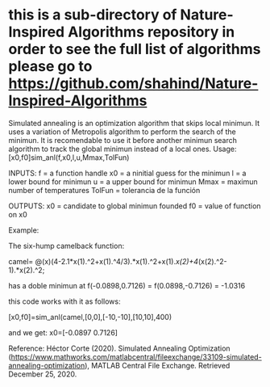 # this is a sub-directory of Nature-Inspired Algorithms repository in order to see the full list of algorithms please go to https://github.com/shahind/Nature-Inspired-Algorithms

Simulated annealing is an optimization algorithm that skips local minimun. It uses a variation of Metropolis algorithm to perform the search of the minimun. It is recomendable to use it before another minimun search algorithm to track the global minimun instead of a local ones.
Usage: [x0,f0]sim_anl(f,x0,l,u,Mmax,TolFun)

INPUTS:
f = a function handle
x0 = a ninitial guess for the minimun
l = a lower bound for minimun
u = a upper bound for minimun
Mmax = maximun number of temperatures
TolFun = tolerancia de la función

OUTPUTS:
x0 = candidate to global minimun founded
f0 = value of function on x0

Example:

The six-hump camelback function:

camel= @(x)(4-2.1*x(1).^2+x(1).^4/3).*x(1).^2+x(1).*x(2)+4*(x(2).^2-1).*x(2).^2;

has a doble minimun at f(-0.0898,0.7126) = f(0.0898,-0.7126) = -1.0316

this code works with it as follows:

[x0,f0]=sim_anl(camel,[0,0],[-10,-10],[10,10],400)

and we get:
x0=[-0.0897 0.7126]

Reference: 
Héctor Corte (2020). Simulated Annealing Optimization (https://www.mathworks.com/matlabcentral/fileexchange/33109-simulated-annealing-optimization), MATLAB Central File Exchange. Retrieved December 25, 2020.